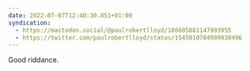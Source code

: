 ```yaml
---
date: 2022-07-07T12:40:30.851+01:00
syndication:
  - https://mastodon.social/@paulrobertlloyd/108605881147993955
  - https://twitter.com/paulrobertlloyd/status/1545010704909930496
---
```

Good riddance.
